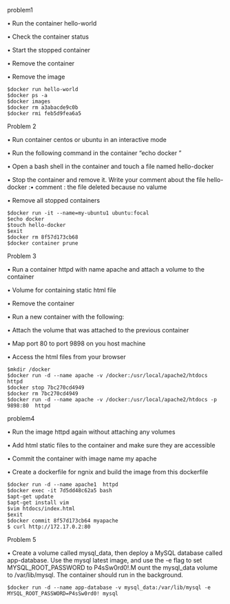 problem1

• Run the container hello-world

• Check the container status

• Start the stopped container

• Remove the container

• Remove the image

```
$docker run hello-world
$docker ps -a
$docker images
$docker rm a3abacde9c0b
$docker rmi feb5d9fea6a5
```
Problem 2

• Run container centos or ubuntu in an interactive 
mode

• Run the following command in the container 
“echo docker ”

• Open a bash shell in the container and touch a 
file named hello-docker

• Stop the container and remove it. Write your 
comment about the file hello-docker :•	comment : the file deleted because no valume 

• Remove all stopped containers

```
$docker run -it --name=my-ubuntu1 ubuntu:focal
$echo docker
$touch hello-docker
$exit
$docker rm 8f57d173cb68
$docker container prune
  ```
  Problem 3

•  Run a container httpd with name apache and 
attach a volume to the container

• Volume for containing static html file

• Remove the container

• Run a new container with the following:

• Attach the volume that was attached to the 
previous container

• Map port 80 to port 9898 on you host machine

• Access the html files from your browser
```
$mkdir /docker
$docker run -d --name apache -v /docker:/usr/local/apache2/htdocs httpd
$docker stop 7bc270cd4949
$docker rm 7bc270cd4949
$docker run -d --name apache -v /docker:/usr/local/apache2/htdocs -p 9898:80  httpd
```
problem4

• Run the image httpd again without attaching any 
volumes

• Add html static files to the container and make 
sure they are accessible

• Commit the container with image name my 
apache

• Create a dockerfile for ngnix and build the 
image from this dockerfile
```
$docker run -d --name apache1  httpd
$docker exec -it 7d5dd48c62a5 bash
$apt-get update
$apt-get install vim
$vim htdocs/index.html
$exit
$docker commit 8f57d173cb64 myapache
$ curl http://172.17.0.2:80
```
Problem 5

• Create a volume called mysql_data, then deploy 
a MySQL database called app-database. Use the 
mysql latest image, and use the -e flag to 
set MYSQL_ROOT_PASSWORD to P4sSw0rd0!.M
ount the mysql_data volume to /var/lib/mysql. 
The container should run in the background.
```
$docker run -d --name app-database -v mysql_data:/var/lib/mysql -e MYSQL_ROOT_PASSWORD=P4sSw0rd0! mysql
```

